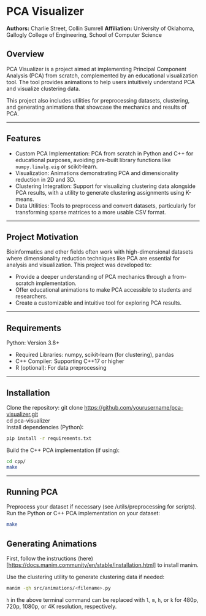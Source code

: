 # PCA Visualizer

**Authors:** Charlie Street, Collin Sumrell
**Affiliation:** University of Oklahoma, Gallogly College of Engineering, School of Computer Science

## Overview

PCA Visualizer is a project aimed at implementing Principal Component Analysis (PCA) from scratch, complemented by an educational visualization tool. The tool provides animations to help users intuitively understand PCA and visualize clustering data.

This project also includes utilities for preprocessing datasets, clustering, and generating animations that showcase the mechanics and results of PCA.

---

## Features

- Custom PCA Implementation: PCA from scratch in Python and C++ for educational purposes, avoiding pre-built library functions like `numpy.linalg.eig` or scikit-learn.
- Visualization: Animations demonstrating PCA and dimensionality reduction in 2D and 3D.
- Clustering Integration: Support for visualizing clustering data alongside PCA results, with a utility to generate clustering assignments using K-means.
- Data Utilities: Tools to preprocess and convert datasets, particularly for transforming sparse matrices to a more usable CSV format.

---

## Project Motivation

Bioinformatics and other fields often work with high-dimensional datasets where dimensionality reduction techniques like PCA are essential for analysis and visualization.
This project was developed to:

- Provide a deeper understanding of PCA mechanics through a from-scratch implementation.
- Offer educational animations to make PCA accessible to students and researchers.
- Create a customizable and intuitive tool for exploring PCA results.

---

## Requirements

Python: Version 3.8+

- Required Libraries: numpy, scikit-learn (for clustering), pandas
- C++ Compiler: Supporting C++17 or higher
- R (optional): For data preprocessing

---

## Installation

Clone the repository:
git clone https://github.com/yourusername/pca-visualizer.git  
cd pca-visualizer  
Install dependencies (Python):

```bash
pip install -r requirements.txt
```

Build the C++ PCA implementation (if using):

```bash
cd cpp/
make
```

---

## Running PCA

Preprocess your dataset if necessary (see /utils/preprocessing for scripts).
Run the Python or C++ PCA implementation on your dataset:

```bash
make
```

## Generating Animations

First, follow the instructions (here)[https://docs.manim.community/en/stable/installation.html] to install manim.

Use the clustering utility to generate clustering data if needed:

```bash
manim -qh src/animations/<filename>.py
```

`h` in the above terminal command can be replaced with `l`, `m`, `h`, or `k` for 480p, 720p, 1080p, or 4K resolution, respectively.
